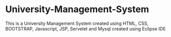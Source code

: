 # University-Management-System
This is a University Management System created using HTML, CSS, BOOTSTRAP, Javascript, JSP, Servelet and Mysql created using Eclipse IDE

